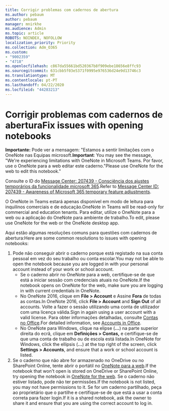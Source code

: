 ```yaml
---
title: Corrigir problemas com cadernos de abertura
ms.author: pebaum
author: pebaum
manager: mnirkhe
ms.audience: Admin
ms.topic: article
ROBOTS: NOINDEX, NOFOLLOW
localization_priority: Priority
ms.collection: Adm_O365
ms.custom:
- "9002359"
- "4718"
ms.openlocfilehash: c867da55661bd520367b8f909ebe18656e8ffc93
ms.sourcegitcommit: 631cbb5f03e5371f0995e976536d24e9d13746c3
ms.translationtype: MT
ms.contentlocale: pt-PT
ms.lasthandoff: 04/22/2020
ms.locfileid: "44283213"
---
```

# <a name="fix-issues-with-opening-notebooks"></a><span data-ttu-id="f0a07-102">Corrigir problemas com cadernos de abertura</span><span class="sxs-lookup"><span data-stu-id="f0a07-102">Fix issues with opening notebooks</span></span>

<span data-ttu-id="f0a07-103">**Importante:** Pode ver a mensagem: "Estamos a sentir limitações com o OneNote nas Equipas microsoft.</span><span class="sxs-lookup"><span data-stu-id="f0a07-103">**Important**: You may see the message, "We're experiencing limitations with OneNote in Microsoft Teams.</span></span> <span data-ttu-id="f0a07-104">Por favor, use o OneNote para a web editar este caderno."</span><span class="sxs-lookup"><span data-stu-id="f0a07-104">Please use OneNote for the web to edit this notebook."</span></span>

<span data-ttu-id="f0a07-105">Consulte o ID do [Message Center: 207439 - Consciência dos ajustes temporários da funcionalidade microsoft 365](https://admin.microsoft.com/Adminportal/Home?source=applauncher#MessageCenter?id=MC207439).</span><span class="sxs-lookup"><span data-stu-id="f0a07-105">Refer to [Message Center ID: 207439 - Awareness of Microsoft 365 temporary feature adjustments](https://admin.microsoft.com/Adminportal/Home?source=applauncher#MessageCenter?id=MC207439).</span></span>

<span data-ttu-id="f0a07-106">O OneNote in Teams estará apenas disponível em modo de leitura para inquilinos comerciais e de educação.</span><span class="sxs-lookup"><span data-stu-id="f0a07-106">OneNote in Teams will be read-only for commercial and education tenants.</span></span> <span data-ttu-id="f0a07-107">Para editar, utilize o OneNote para a web ou a aplicação do OneNote para ambiente de trabalho.</span><span class="sxs-lookup"><span data-stu-id="f0a07-107">To edit, please use OneNote for the web or the OneNote desktop app.</span></span>

<span data-ttu-id="f0a07-108">Aqui estão algumas resoluções comuns para questões com cadernos de abertura:</span><span class="sxs-lookup"><span data-stu-id="f0a07-108">Here are some common resolutions to issues with opening notebooks:</span></span>

1. <span data-ttu-id="f0a07-109">Pode não conseguir abrir o caderno porque está registado na sua conta pessoal em vez do seu trabalho ou conta escolar.</span><span class="sxs-lookup"><span data-stu-id="f0a07-109">You may not be able to open the notebook because you are logged in with your personal account instead of your work or school account.</span></span>
    - <span data-ttu-id="f0a07-110">Se o caderno abrir no OneNote para a web, certifique-se de que está a iniciar sessão com credenciais atuais no OneNote.</span><span class="sxs-lookup"><span data-stu-id="f0a07-110">If the notebook opens on OneNote for the web, make sure you are logging in with current credentials in OneNote.</span></span>
    - <span data-ttu-id="f0a07-111">No OneNote 2016, clique em **File > Account** e Assine **Fora** de todas as contas.</span><span class="sxs-lookup"><span data-stu-id="f0a07-111">In OneNote 2016, click **File > Account** and **Sign Out** of all accounts.</span></span> <span data-ttu-id="f0a07-112">Volte a fazer o sessão utilizando uma conta de utilizador com uma licença válida.</span><span class="sxs-lookup"><span data-stu-id="f0a07-112">Sign in again using a user account with a valid license.</span></span> <span data-ttu-id="f0a07-113">Para obter informações detalhadas, consulte [Contas no Office](https://support.office.com/article/accounts-in-office-628ea040-f265-49de-b986-be09c3ebf8a9).</span><span class="sxs-lookup"><span data-stu-id="f0a07-113">For detailed information, see [Accounts in Office](https://support.office.com/article/accounts-in-office-628ea040-f265-49de-b986-be09c3ebf8a9).</span></span> 
    - <span data-ttu-id="f0a07-114">No OneNote para Windows, clique na elipse (**...**) na parte superior direita do ecrã, clique em **Definições > Contas,** e certifique-se de que uma conta de trabalho ou de escola está listada.</span><span class="sxs-lookup"><span data-stu-id="f0a07-114">In OneNote for Windows, click the ellipsis (**…**) at the top right of the screen, click **Settings > Accounts**, and ensure that a work or school account is listed.</span></span> 
2. <span data-ttu-id="f0a07-115">Se o caderno que não abre for armazenado no OneDrive ou no SharePoint Online, tente abrir o portátil no [OneNote para a web](https://onenote.com).</span><span class="sxs-lookup"><span data-stu-id="f0a07-115">If the notebook that won't open is stored on OneDrive or SharePoint Online, try opening the notebook in [OneNote for the web](https://onenote.com).</span></span> <span data-ttu-id="f0a07-116">Se o caderno não estiver listado, pode não ter permissões.</span><span class="sxs-lookup"><span data-stu-id="f0a07-116">If the notebook is not listed, you may not have permissions to it.</span></span> <span data-ttu-id="f0a07-117">Se for um caderno partilhado, peça ao proprietário que o partilhe e certifique-se de que está a usar a conta correta para fazer login.</span><span class="sxs-lookup"><span data-stu-id="f0a07-117">If it is a shared notebook, ask the owner to share it and ensure that you are using the correct account to log in.</span></span>

